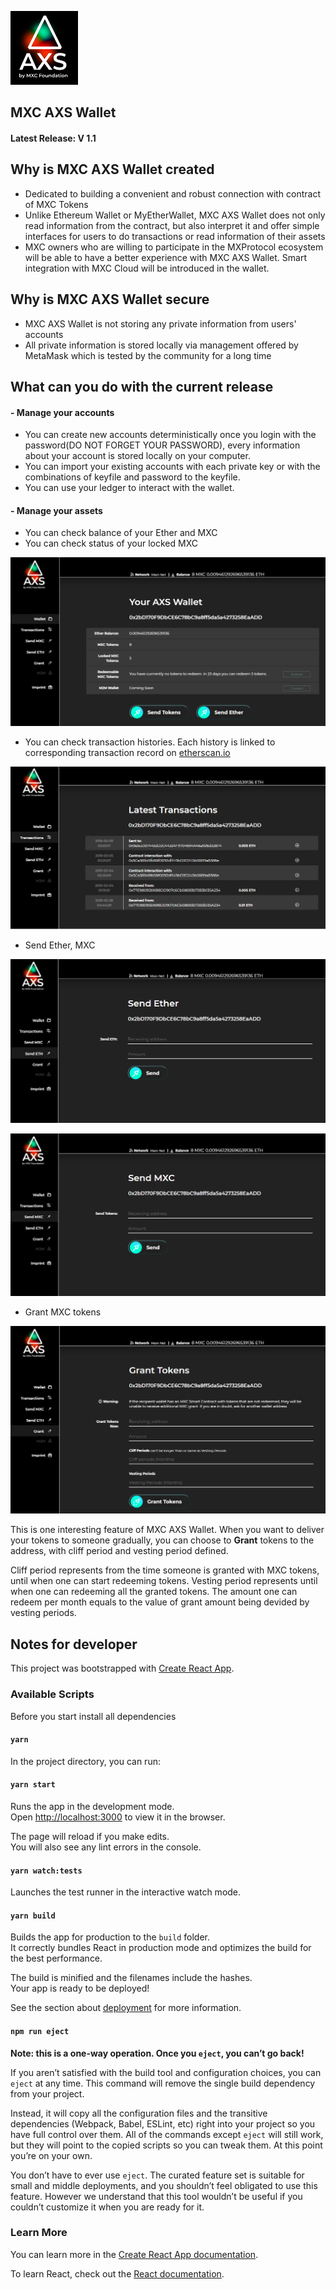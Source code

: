 
![](/pic/0.PNG)
## MXC AXS Wallet
#### Latest Release: V 1.1 
## Why is MXC AXS Wallet created
- Dedicated to building a convenient and robust connection with contract of MXC Tokens 
- Unlike Ethereum Wallet or MyEtherWallet, MXC AXS Wallet does not only read information from the contract, but also interpret it and offer simple interfaces for users to do transactions or read information of their assets
- MXC owners who are willing to participate in the MXProtocol ecosystem will be able to have a better experience with MXC AXS Wallet. Smart integration with MXC Cloud will be introduced in the wallet.

## Why is MXC AXS Wallet secure
- MXC AXS Wallet is not storing any private information from users' accounts
- All private information is stored locally via management offered by MetaMask which is tested by the community for a long time

## What can you do with the current release
#### - Manage your accounts
- You can create new accounts deterministically once you login with the password(DO NOT FORGET YOUR PASSWORD), every information about your account is stored locally on your computer.
- You can import your existing accounts with each private key or with the combinations of keyfile and password to the keyfile.
- You can use your ledger to interact with the wallet.
#### - Manage your assets
- You can check balance of your Ether and MXC
- You can check status of your locked MXC

![](/pic/1.PNG)

- You can check transaction histories. Each history is linked to corresponding transaction record on [etherscan.io](https://etherscan.io/)

![](/pic/2.PNG)

- Send Ether, MXC

![](/pic/3.PNG)

![](/pic/4.PNG)

- Grant MXC tokens

![](/pic/5.PNG)

This is one interesting feature of MXC AXS Wallet. When you want to deliver your tokens to someone gradually, you can choose to __Grant__ tokens to the address, with cliff period and vesting period defined.

Cliff period represents from the time someone is granted with MXC tokens, until when one can start redeeming tokens.
Vesting period represents until when one can redeeming all the granted tokens.
The amount one can redeem per month equals to the value of grant amount being devided by vesting periods.

## Notes for developer

This project was bootstrapped with [Create React App](https://github.com/facebook/create-react-app).

### Available Scripts

Before you start install all dependencies

#### `yarn`

In the project directory, you can run:

#### `yarn start`

Runs the app in the development mode.<br>
Open [http://localhost:3000](http://localhost:3000) to view it in the browser.

The page will reload if you make edits.<br>
You will also see any lint errors in the console.

#### `yarn watch:tests`

Launches the test runner in the interactive watch mode.<br>


#### `yarn build`

Builds the app for production to the `build` folder.<br>
It correctly bundles React in production mode and optimizes the build for the best performance.

The build is minified and the filenames include the hashes.<br>
Your app is ready to be deployed!

See the section about [deployment](https://facebook.github.io/create-react-app/docs/deployment) for more information.

#### `npm run eject`

**Note: this is a one-way operation. Once you `eject`, you can’t go back!**

If you aren’t satisfied with the build tool and configuration choices, you can `eject` at any time. This command will remove the single build dependency from your project.

Instead, it will copy all the configuration files and the transitive dependencies (Webpack, Babel, ESLint, etc) right into your project so you have full control over them. All of the commands except `eject` will still work, but they will point to the copied scripts so you can tweak them. At this point you’re on your own.

You don’t have to ever use `eject`. The curated feature set is suitable for small and middle deployments, and you shouldn’t feel obligated to use this feature. However we understand that this tool wouldn’t be useful if you couldn’t customize it when you are ready for it.

### Learn More

You can learn more in the [Create React App documentation](https://facebook.github.io/create-react-app/docs/getting-started).

To learn React, check out the [React documentation](https://reactjs.org/).
